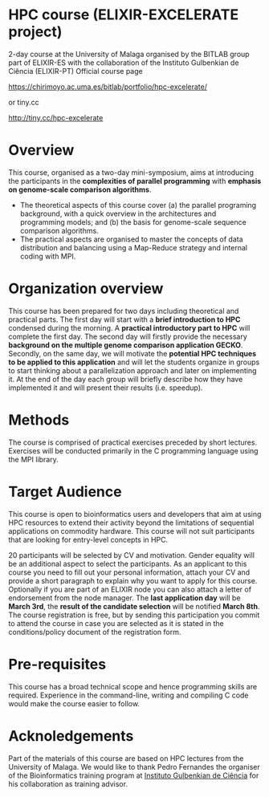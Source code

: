 # HPC course (ELIXIR-EXCELERATE project)
2-day course at the University of Malaga organised by the BITLAB group part of ELIXIR-ES with the collaboration of the Instituto Gulbenkian de Ciência (ELIXIR-PT)
Official course page

https://chirimoyo.ac.uma.es/bitlab/portfolio/hpc-excelerate/

or tiny.cc

http://tiny.cc/hpc-excelerate

# Overview

This course, organised as a two-day mini-symposium, aims at introducing the participants in the **complexities of parallel programming** with **emphasis on genome-scale comparison algorithms**.

* The theoretical aspects of this course cover (a) the parallel programing background, with a quick overview in the architectures and programming models; and (b) the basis for genome-scale sequence comparison algorithms.
* The practical aspects are organised to master the concepts of data distribution and balancing using a Map-Reduce strategy and internal coding with MPI.

# Organization overview
This course has been prepared for two days including theoretical and practical parts. The first day will start with a **brief introduction to HPC** condensed during the morning. A **practical introductory part to HPC** will complete the first day. The second day will firstly provide the necessary **background on the multiple genome comparison application GECKO**. Secondly, on the same day, we will motivate the **potential HPC techniques to be applied to this application** and will let the students organize in groups to start thinking about a parallelization approach and later on implementing it. At the end of the day each group will briefly describe how they have implemented it and will present their results (i.e. speedup).

# Methods

The course is comprised of practical exercises preceded by short lectures. Exercises will be conducted primarily in the C programming language using the MPI library.

# Target Audience
This course is open to bioinformatics users and developers that aim at using HPC resources to extend their activity beyond the limitations of sequential applications on commodity hardware. This course will not suit participants that are looking for entry-level concepts in HPC.

20 participants will be selected by CV and motivation. Gender equality will be an additional aspect to select the participants. As an applicant to this course you need to fill out your personal information, attach your CV and provide a short paragraph to explain why you want to apply for this course. Optionally if you are part of an ELIXIR node you can also attach a letter of endorsement from the node manager. The **last application day** will be **March 3rd**, the **result of the candidate selection** will be notified **March 8th**. The course registration is free, but by sending this participation you commit to attend the course in case you are selected as it is stated in the conditions/policy document of the registration form.

# Pre-requisites
This course has a broad technical scope and hence programming skills are required. Experience in the command-line, writing and compiling C code would make the course easier to follow.

# Acknoledgements
Part of the materials of this course are based on HPC lectures from the University of Malaga. We would like to thank Pedro Fernandes the organiser of the Bioinformatics training program at [Instituto Gulbenkian de Ciência](http://gtpb.igc.gulbenkian.pt/bicourses/index.html) for his collaboration as training advisor.
